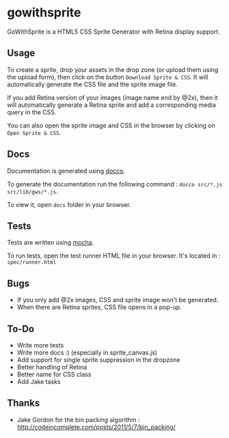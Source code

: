 gowithsprite
========

GoWithSprite is a HTML5 CSS Sprite Generator with Retina display support.

## Usage

To create a sprite, drop your assets in the drop zone (or upload them using the upload form), then click on the button `Download Sprite & CSS`.
It will automatically generate the CSS file and the sprite image file.

If you add Retina version of your images (image name end by @2x), then it will automatically generate a Retina sprite and add a corresponding media query in the CSS.

You can also open the sprite image and CSS in the browser by clicking on `Open Sprite & CSS`.

## Docs

Documentation is generated using [docco](http://jashkenas.github.com/docco/).

To generate the documentation run the following command : `docco src/*.js src/lib/gws/*.js`.

To view it, open `docs` folder in your browser.

## Tests

Tests are written using [mocha](http://mochajs.org/).

To run tests, open the test runner HTML file in your browser. It's located in : `spec/runner.html`

## Bugs

* If you only add @2x images, CSS and sprite image won't be generated.
* When there are Retina sprites, CSS file opens in a pop-up.

## To-Do

* Write more tests
* Write more docs :) (especially in sprite_canvas.js)
* Add support for single sprite suppression in the dropzone
* Better handling of Retina
* Better name for CSS class
* Add Jake tasks

## Thanks

* Jake Gordon for the bin packing algorithm : http://codeincomplete.com/posts/2011/5/7/bin_packing/
